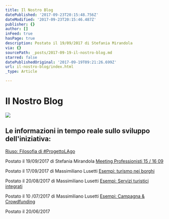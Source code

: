 ```yaml
---
title: Il Nostro Blog
datePublished: '2017-09-23T20:15:48.756Z'
dateModified: '2017-09-23T20:15:46.487Z'
publisher: {}
author: []
inFeed: true
hasPage: true
description: Postato il 19/09/2017 di Stefania Mirandola
via: {}
sourcePath: _posts/2017-09-19-il-nostro-blog.md
starred: false
datePublishedOriginal: '2017-09-19T09:21:26.699Z'
url: il-nostro-blog/index.html
_type: Article

---
```

# Il Nostro Blog
![](https://the-grid-user-content.s3-us-west-2.amazonaws.com/ec211a49-7274-4944-8766-011c7768b8de.gif)

## Le informazioni in tempo reale sullo sviluppo dell'iniziativa:
[Riuso: Filosofia di \#ProgettoLAgo][0]

Postato il 19/09/2017 di Stefania Mirandola
[Meeting Professionisti 15 / 16 09][1]

Postato il 17/09/2017 di Massimiliano Lusetti
[Esempi: turismo nei borghi][2]

Postato il 20/08/2017 di Massimiliano Lusetti
[Esempi: Servizi turistici integrati][3]

Postato il 10 /07/2017 di Massimiliano Lusetti
[Esempi: Campagna & Crowdfunding][4]

Postato il 20/06/2017

[0]: http://lago.property/riuso-filosofia-di-progettolago
[1]: http://lago.property/meeting-progettolago
[2]: http://lago.property/esempi-turismo-nei-borghi
[3]: http://lago.property/esempi-servizi-turistici-integrati
[4]: http://lago.property/esempi-campagna-e-crowdfunding
